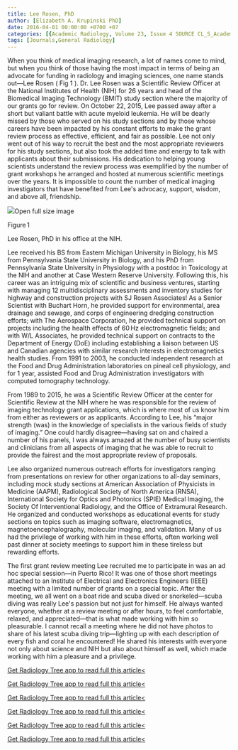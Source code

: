 ```yaml
---
title: Lee Rosen, PhD
author: [Elizabeth A. Krupinski PhD]
date: 2016-04-01 00:00:00 +0700 +07
categories: [{Academic Radiology, Volume 23, Issue 4 SOURCE CL_S_AcademicRadiologyVolume23Issue4 1}]
tags: [Journals,General Radiology]
---
```

When you think of medical imaging research, a lot of names come to mind, but when you think of those having the most impact in terms of being an advocate for funding in radiology and imaging sciences, one name stands out—Lee Rosen (  Fig 1 ). Dr. Lee Rosen was a Scientific Review Officer at the National Institutes of Health (NIH) for 26 years and head of the Biomedical Imaging Technology (BMIT) study section where the majority of our grants go for review. On October 22, 2015, Lee passed away after a short but valiant battle with acute myeloid leukemia. He will be dearly missed by those who served on his study sections and by those whose careers have been impacted by his constant efforts to make the grant review process as effective, efficient, and fair as possible. Lee not only went out of his way to recruit the best and the most appropriate reviewers for his study sections, but also took the added time and energy to talk with applicants about their submissions. His dedication to helping young scientists understand the review process was exemplified by the number of grant workshops he arranged and hosted at numerous scientific meetings over the years. It is impossible to count the number of medical imaging investigators that have benefited from Lee's advocacy, support, wisdom, and above all, friendship.

![](https://d1niluoi1dd30v.cloudfront.net/10766332/S1076633216X00037/S1076633216000507/xacra3677-fig-0001.jpg?Signature=R3kPSWcA3Jt3Xeut1uKEtwZYl4jBlKK5DgzmYjMDp1Jlb1Q8qt60Sf82cYWYwXfRrR5az8DhxqsFG9NouKc1MY2Dw1fuMXxWEgPWS3pHPOYQPnB6c1iWyP%7EYihhe5pRaq-Aq3rK-xC9R7LcN4Ls6xvgN7beORz9YdKwbFCwEAOk_&Expires=1669590858&Key-Pair-Id=APKAICLNFGBCWWYGVIZQ)Open full size image

Figure 1


Lee Rosen, PhD in his office at the NIH.


Lee received his BS from Eastern Michigan University in Biology, his MS from Pennsylvania State University in Biology, and his PhD from Pennsylvania State University in Physiology with a postdoc in Toxicology at the NIH and another at Case Western Reserve University. Following this, his career was an intriguing mix of scientific and business ventures, starting with managing 12 multidisciplinary assessments and inventory studies for highway and construction projects with SJ Rosen Associates! As a Senior Scientist with Buchart Horn, he provided support for environmental, area drainage and sewage, and corps of engineering dredging construction efforts; with The Aerospace Corporation, he provided technical support on projects including the health effects of 60 Hz electromagnetic fields; and with W/L Associates, he provided technical support on contracts to the Department of Energy (DoE) including establishing a liaison between US and Canadian agencies with similar research interests in electromagnetics health studies. From 1991 to 2003, he conducted independent research at the Food and Drug Administration laboratories on pineal cell physiology, and for 1 year, assisted Food and Drug Administration investigators with computed tomography technology.

From 1989 to 2015, he was a Scientific Review Officer at the center for Scientific Review at the NIH where he was responsible for the review of imaging technology grant applications, which is where most of us know him from either as reviewers or as applicants. According to Lee, his “major strength (was) in the knowledge of specialists in the various fields of study of imaging.” One could hardly disagree—having sat on and chaired a number of his panels, I was always amazed at the number of busy scientists and clinicians from all aspects of imaging that he was able to recruit to provide the fairest and the most appropriate review of proposals.

Lee also organized numerous outreach efforts for investigators ranging from presentations on review for other organizations to all-day seminars, including mock study sections at American Association of Physicists in Medicine (AAPM), Radiological Society of North America (RNSA), International Society for Optics and Photonics (SPIE) Medical Imaging, the Society Of Interventional Radiology, and the Office of Extramural Research. He organized and conducted workshops as educational events for study sections on topics such as imaging software, electromagnetics, magnetoencephalography, molecular imaging, and validation. Many of us had the privilege of working with him in these efforts, often working well past dinner at society meetings to support him in these tireless but rewarding efforts.

The first grant review meeting Lee recruited me to participate in was an ad hoc special session—in Puerto Rico! It was one of those short meetings attached to an Institute of Electrical and Electronics Engineers (IEEE) meeting with a limited number of grants on a special topic. After the meeting, we all went on a boat ride and scuba dived or snorkeled—scuba diving was really Lee's passion but not just for himself. He always wanted everyone, whether at a review meeting or after hours, to feel comfortable, relaxed, and appreciated—that is what made working with him so pleasurable. I cannot recall a meeting where he did not have photos to share of his latest scuba diving trip—lighting up with each description of every fish and coral he encountered! He shared his interests with everyone not only about science and NIH but also about himself as well, which made working with him a pleasure and a privilege.

[Get Radiology Tree app to read full this article<](https://clinicalpub.com/app)

[Get Radiology Tree app to read full this article<](https://clinicalpub.com/app)

[Get Radiology Tree app to read full this article<](https://clinicalpub.com/app)

[Get Radiology Tree app to read full this article<](https://clinicalpub.com/app)

[Get Radiology Tree app to read full this article<](https://clinicalpub.com/app)

[Get Radiology Tree app to read full this article<](https://clinicalpub.com/app)
